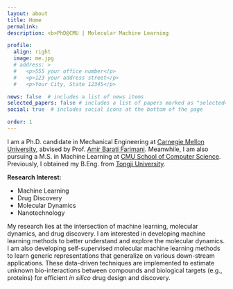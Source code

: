 ```yaml
---
layout: about
title: Home
permalink: 
description: <b>PhD@CMU | Molecular Machine Learning

profile:
  align: right
  image: me.jpg
  # address: >
  #   <p>555 your office number</p>
  #   <p>123 your address street</p>
  #   <p>Your City, State 12345</p>

news: false  # includes a list of news items
selected_papers: false # includes a list of papers marked as "selected={true}"
social: true  # includes social icons at the bottom of the page

order: 1
---
```


I am a Ph.D. candidate in Mechanical Engineering at <a href="https://www.cmu.edu/">Carnegie Mellon University</a>, abvised by Prof. <a href="https://www.meche.engineering.cmu.edu/directory/bios/barati-farimani-amir.html">Amir Barati Farimani</a>. Meanwhile, I am also pursuing a M.S. in Machine Learning at <a href="https://www.cs.cmu.edu/">CMU School of Computer Science</a>. Previously, I obtained my B.Eng. from <a href="https://en.tongji.edu.cn/index.htm">Tongji University</a>. 

<!-- You can also download my <a href="#">[CV]</a>. -->

<b>Research Interest: </b>
- Machine Learning
- Drug Discovery
- Molecular Dynamics
- Nanotechnology

My research lies at the intersection of machine learning, molecular dynamics, and drug discovery. I am interested in developing machine learning methods to better understand and explore the molecular dynamics. I am also developing self-supervised molecular machine learning methods to learn generic representations that generalize on various down-stream applications. These data-driven techniques are implemented to estimate unknown bio-interactions between compounds and biological targets (e.g., proteins) for efficient <i>in silico</i> drug design and discovery. 